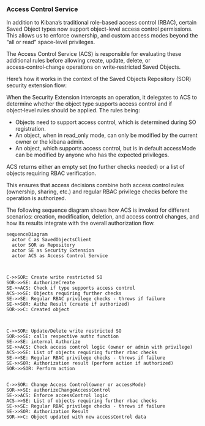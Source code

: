 ### Access Control Service

In addition to Kibana’s traditional role-based access control (RBAC), certain Saved Object types now support object-level access control permissions. This allows us to enforce ownership, and custom access modes beyond the “all or read” space-level privileges.

The Access Control Service (ACS) is responsible for evaluating these additional rules before allowing create, update, delete, or access‑control‑change operations on write‑restricted Saved Objects.

Here’s how it works in the context of the Saved Objects Repository (SOR) security extension flow:

When the Security Extension intercepts an operation, it delegates to ACS to determine whether the object type supports access control and if object‑level rules should be applied. The rules being:
- Objects need to support access control, which is determined during SO registration.
- An object, when in read_only mode, can only be modified by the current owner or the kibana admin.
- An object, which supports access control, but is in default accessMode can be modified by anyone who has the expected privileges.

ACS returns either an empty set (no further checks needed) or a list of objects requiring RBAC verification.

This ensures that access decisions combine both access control rules (ownership, sharing, etc.) and regular RBAC privilege checks before the operation is authorized.

The following sequence diagram shows how ACS is invoked for different scenarios: creation, modification, deletion, and access control changes, and how its results integrate with the overall authorization flow.

```mermaid
sequenceDiagram
  actor C as SavedObjectsClient
  actor SOR as Repository
  actor SE as Security Extension
  actor ACS as Access Control Service



C->>SOR: Create write restricted SO
SOR->>SE: AuthorizeCreate
SE->>ACS: Check if type supports access control
ACS->>SE: Objects requiring further checks
SE->>SE: Regular RBAC privilege checks - throws if failure
SE->>SOR: Authz Result (create if authorized)
SOR->>C: Created object



C->>SOR: Update/Delete write restricted SO
SOR->>SE: calls respective authz function
SE->>SE: internal Authorize
SE->>ACS: Check access control logic (owner or admin with privilege)
ACS->>SE: List of objects requiring further rbac checks
SE->>SE: Regular RBAC privilege checks - throws if failure
SE->>SOR: Authorization result (perform action if authorized)
SOR->>SOR: Perform action


C->>SOR: Change Access Control(owner or accessMode)
SOR->>SE: authorizeChangeAccessControl
SE->>ACS: Enforce accessControl logic
ACS->>SE: List of objects requiring further rbac checks
SE->>SE: Regular RBAC privilege checks - throws if failure
SE->>SOR: Authorization Result
SOR->>C: Object updated with new accessControl data
```
